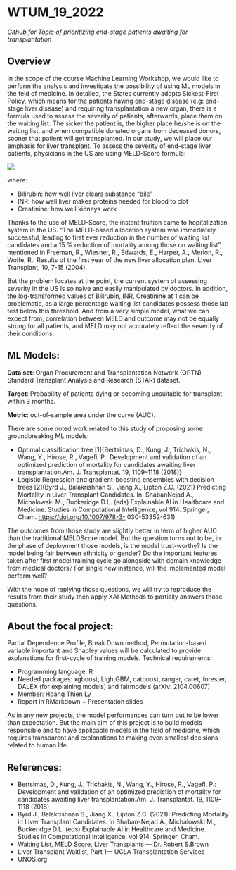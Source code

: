 # WTUM_19_2022

_Github for Topic of prioritizing end-stage patients awaiting for transplantation_

## Overview

In the scope of the course Machine Learning Workshop, we would like to perform the analysis and
investigate the possibility of using ML models in the feld of medicine. In detailed, the States currently
adopts Sickest-First Policy, which means for the patients having end-stage disease (e.g: end-stage liver
disease) and requiring transplantation a new organ, there is a formula used to assess the severity of
patients, afterwards, place them on the waiting list. The sicker the patient is, the higher place he/she is
on the waiting list, and when compatible donated organs from deceased donors, sooner that patient will
get transplanted.
In our study, we will place our emphasis for liver transplant. To assess the severity of end-stage liver
patients, physicians in the US are using MELD-Score formula:

<img src="https://render.githubusercontent.com/render/math?math=MELD = 3.78 \times \ln{[Bili(mg/dL)]}  \+ 11.2 \times \ln{[INR]} \+ 9.57 \times \ln{[Creati(mg/dL)]} \Plus 6.43">


where: 
+ Bilirubin: how well liver clears substance “bile”
+ INR: how well liver makes proteins needed for blood to clot
+ Creatinine: how well kidneys work

Thanks to the use of MELD-Score, the instant fruition came to hopitalization system in the US. “The
MELD-based allocation system was immediately successful, leading to first ever reduction in the number
of waiting list candidates and a 15 % reduction of mortality among those on waiting list”, mentioned in
Freeman, R., Wiesner, R., Edwards, E., Harper, A., Merion, R., Wolfe, R.: Results of the first year of
the new liver allocation plan. Liver Transplant, 10, 7-15 (2004).

But the problem locates at the point, the current system of assessing severity in the US is so naive
and easily manipulated by doctors. In addition, the log-transformed values of Bilirubin, INR, Creatinine
at 1 can be problematic, as a large percentage waiting list candidates possess those lab test below this
threshold. And from a very simple model, what we can expect from, correlation between MELD and
outcome may not be equally strong for all patients, and MELD may not accurately reflect the severity
of their conditions.


## ML Models:

**Data set**: Organ Procurement and Transplantation Network (OPTN) Standard Transplant Analysis
and Research (STAR) dataset.

**Target**: Probability of patients dying or becoming unsuitable for transplant within 3 months.

**Metric**:  out-of-sample area under the curve (AUC).

There are some noted work related to this study of proposing some groundbreaking ML models:
-  Optimal classification tree [1]{Bertsimas, D., Kung, J., Trichakis, N., Wang, Y., Hirose, R., Vagefi,
P.: Development and validation of an optimized prediction of mortality for candidates awaiting
liver transplantation.Am. J. Transplantat. 19, 1109–1118 (2018)}
- Logistic Regression and gradient-boosting ensembles with decision trees [2](Byrd J., Balakrishnan
S., Jiang X., Lipton Z.C. (2021) Predicting Mortality in Liver Transplant Candidates. In: ShabanNejad A., Michalowski M., Buckeridge D.L. (eds) Explainable AI in Healthcare and Medicine. Studies in Computational Intelligence, vol 914. Springer, Cham. https://doi.org/10.1007/978-3-
030-53352-631)

The outcomes from those study are slightly better in term of higher AUC than the traditional MELDScore model. But the question turns out to be, in the phase of deployment those models, is the model trust-worthy? Is the model being fair between ethnicity or gender? Do the important features taken after first model training cycle go alongside with domain knowledge from medical doctors? For single new instance, will the implemented model perform well?

With the hope of replying those questions, we will try to reproduce the results from their study then apply XAI Methods to partially answers those questions.

## About the focal project:

Partial Dependence Profile, Break Down method, Permutation-based variable important and Shapley values will be calculated to provide explanations for first-cycle of training models. Technical requirements:
- Programming language: R
- Needed packages: xgboost, LightGBM, catboost, ranger, caret, forester, DALEX (for explaining models) and fairmodels (arXiv: 2104.00607)
- Member: Hoang Thien Ly
- Report in RMarkdown + Presentation slides

As in any new projects, the model performances can turn out to be lower than expectation. But the
main aim of this project is to build models responsible and to have applicable models in the field of
medicine, which requires transparent and explanations to making even smallest decisions related to
human life.


## References:
- Bertsimas, D., Kung, J., Trichakis, N., Wang, Y., Hirose, R., Vagefi, P.: Development and validation of an optimized prediction of mortality for candidates awaiting liver transplantation.Am. J. Transplantat. 19, 1109–1118 (2018)
- Byrd J., Balakrishnan S., Jiang X., Lipton Z.C. (2021): Predicting Mortality in Liver Transplant Candidates. In Shaban-Nejad A., Michalowski M., Buckeridge D.L. (eds) Explainable AI in Healthcare and Medicine. Studies in Computational Intelligence, vol 914. Springer, Cham.
- Waiting List, MELD Score, Liver Transplants — Dr. Robert S.Brown
- Liver Transplant Waitlist, Part 1— UCLA Transplantation Services
- UNOS.org
